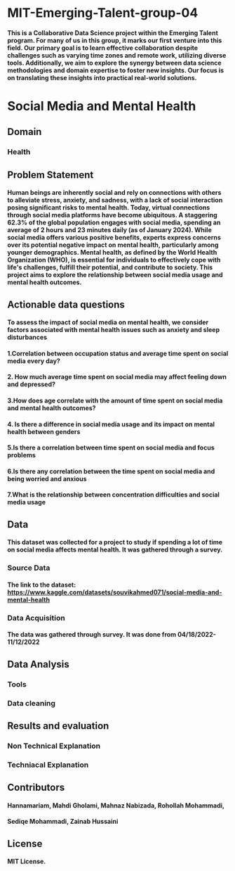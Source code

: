 
# MIT-Emerging-Talent-group-04
#### This is a Collaborative Data Science project within the Emerging Talent program. For many of us in this group, it marks our first venture into this field. Our primary goal is to learn effective collaboration despite challenges such as varying time zones and remote work, utilizing diverse tools. Additionally, we aim to explore the synergy between data science methodologies and domain expertise to foster new insights. Our focus is on translating these insights into practical real-world solutions.
# Social Media and Mental Health 
## Domain
### Health


## Problem Statement
#### Human beings are inherently social and rely on connections with others to alleviate stress, anxiety, and sadness, with a lack of social interaction posing significant risks to mental health. Today, virtual connections through social media platforms have become ubiquitous. A staggering 62.3% of the global population engages with social media, spending an average of 2 hours and 23 minutes daily (as of January 2024). While social media offers various positive benefits, experts express concerns over its potential negative impact on mental health, particularly among younger demographics. Mental health, as defined by the World Health Organization (WHO), is essential for individuals to effectively cope with life's challenges, fulfill their potential, and contribute to society. This project aims to explore the relationship between social media usage and mental health outcomes.


## Actionable data questions
#### To assess the impact of social media on mental health, we consider factors associated with mental health issues such as anxiety and sleep disturbances
#### 1.Correlation between occupation status and average time spent on social media every day?
#### 2. How much average time spent on social media may affect feeling down and depressed?
#### 3.How does age correlate with the amount of time spent on social media and mental health outcomes?
#### 4. Is there a difference in social media usage and its impact on mental health between genders
#### 5.Is there a correlation between time spent on social media and focus problems
#### 6.Is there any correlation between the time spent on social media and being worried and anxious
#### 7.What is the relationship between concentration difficulties and social media usage


## Data 
#### This dataset was collected for a project to study if spending a lot of time on social media affects mental health. It was gathered through a survey. 

### Source Data 
#### The link to the dataset: https://www.kaggle.com/datasets/souvikahmed071/social-media-and-mental-health
 
### Data Acquisition 
#### The data was gathered through survey. It was done from 04/18/2022-11/12/2022

## Data Analysis
### Tools
### Data cleaning

## Results and evaluation 
### Non Technical Explanation
### Techniacal Explanation


## Contributors 

#### Hannamariam, Mahdi Gholami, Mahnaz Nabizada, Rohollah Mohammadi,  

#### Sediqe Mohammadi, Zainab Hussaini 

 

## License 
#### MIT License. 
